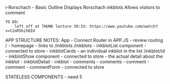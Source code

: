 i-Rorschach - Basic Outline
	Displays Rorschach inkblots
	Allows visitors to comment

	TO DO:
		left off at THUNK lecture 39:33: https://www.youtube.com/watch?v=t2oR5hihOIU

APP STRUCTURE NOTES:
App - Connect Router in APP.JS -  review routing
  /         - homepage - links to /inkblots
	/inkblots   - inkblotList component - connected to store
				- inkblotCards - an individual inkblot in the list
				/inkblot/id - inkblotShow component - connected to store - the actual detail about the inkblot
						- inkblotDetail - inkblot
						- comments - comments
							- comment - comment
						- commentForm - connected to store

STATELESS COMPONENTS - need 5



	
